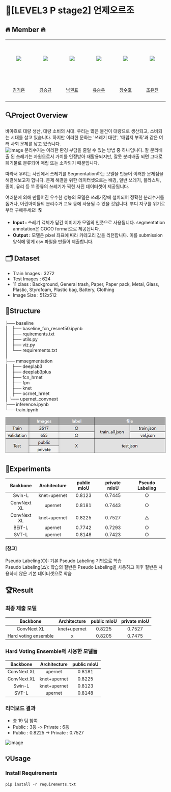 # 🚀[LEVEL3 P stage2] 언제오르조

## 🔥 Member 🔥
<table>
  <tr height="125px">
    <td align="center" width="120px">
      <a href="https://github.com/kimkihoon0515"><img src="https://avatars.githubusercontent.com/kimkihoon0515"/></a>
    </td>
    <td align="center" width="120px">
      <a href="https://github.com/ed-kyu"><img src="https://avatars.githubusercontent.com/ed-kyu"/></a>
    </td>
    <td align="center" width="120px">
      <a href="https://github.com/GwonPyo"><img src="https://avatars.githubusercontent.com/GwonPyo"/></a>
    </td>
    <td align="center" width="120px">
      <a href="https://github.com/ysw2946"><img src="https://avatars.githubusercontent.com/ysw2946"/></a>
    </td>
    <td align="center" width="120px">
      <a href="https://github.com/jsh0551"><img src="https://avatars.githubusercontent.com/jsh0551"/></a>
    </td>
    <td align="center" width="120px">
      <a href="https://github.com/YJ0522771"><img src="https://avatars.githubusercontent.com/YJ0522771"/></a>
    </td>

  </tr>
  <tr height="70px">
    <td align="center" width="120px">
      <a href="https://github.com/kimkihoon0515">김기훈</a>
    </td>
    <td align="center" width="120px">
      <a href="https://github.com/ed-kyu">김승규</a>
    </td>
    <td align="center" width="120px">
      <a href="https://github.com/GwonPyo">남권표</a>
    </td>
    <td align="center" width="120px">
      <a href="https://github.com/ysw2946">유승우</a>
    </td>
    <td align="center" width="120px">
      <a href="https://github.com/jsh0551">장수호</a>
    </td>
    <td align="center" width="120px">
      <a href="https://github.com/YJ0522771">조유진</a>
    </td>
  </tr>
</table>

## 🔍Project Overview
바야흐로 대량 생산, 대량 소비의 시대. 우리는 많은 물건이 대량으로 생산되고, 소비되는 시대를 살고 있습니다. 하지만 이러한 문화는 '쓰레기 대란', '매립지 부족'과 같은 여러 사회 문제를 낳고 있습니다.  
![image](https://user-images.githubusercontent.com/63439911/162978954-2fe259ac-a365-444b-b4d1-9444eba09df7.png)  분리수거는 이러한 환경 부담을 줄일 수 있는 방법 중 하나입니다. 잘 분리배출 된 쓰레기는 자원으로서 가치를 인정받아 재활용되지만, 잘못 분리배출 되면 그대로 폐기물로 분류되어 매립 또는 소각되기 때문입니다.

따라서 우리는 사진에서 쓰레기를 Segmentation하는 모델을 만들어 이러한 문제점을 해결해보고자 합니다. 문제 해결을 위한 데이터셋으로는 배경, 일반 쓰레기, 플라스틱, 종이, 유리 등 11 종류의 쓰레기가 찍힌 사진 데이터셋이 제공됩니다.

여러분에 의해 만들어진 우수한 성능의 모델은 쓰레기장에 설치되어 정확한 분리수거를 돕거나, 어린아이들의 분리수거 교육 등에 사용될 수 있을 것입니다. 부디 지구를 위기로부터 구해주세요! 🌎

- **Input :** 쓰레기 객체가 담긴 이미지가 모델의 인풋으로 사용됩니다. segmentation annotation은 COCO format으로 제공됩니다.
- **Output :** 모델은 pixel 좌표에 따라 카테고리 값을 리턴합니다. 이를 submission 양식에 맞게 csv 파일을 만들어 제출합니다.

## 🗂️ Dataset
- Train Images : 3272
- Test Images : 624
- 11 class : Background, General trash, Paper, Paper pack, Metal, Glass, Plastic, Styrofoam, Plastic bag, Battery, Clothing
- Image Size : 512x512

## 🧱Structure
├── baseline  
│   ├── baseline_fcn_resnet50.ipynb  
│   ├── rquirements.txt   
│   ├── utils.py    
│   ├── viz.py      
│   └── requirements.txt      
│     
├── mmsegmentation          
│   ├── deeplab3          
│   ├── deeplab3plus            
│   ├── fcn_hrnet             
│   ├── fpn             
│   ├── knet             
│   ├── ocrnet_hrnet             
│   └── upernet_convnext             
├── inference.ipynb       
└── train.ipynb       

![img](README.assets/4abeace6-4934-473a-b8d1-f3d35cfc5fb8..png)

## 🧪Experiments

| Backbone  | Architecture | public mIoU | private mIoU | Pseudo Labeling |
| :------: | :------: | :------: | :------: | :------: |
| Swin-L  | knet+upernet | 0.8123 | 0.7445 | ○ |
| ConvNext XL | upernet | 0.8181 | 0.7443 | ○ |
| ConvNext XL | knet+upernet  | 0.8225 | 0.7527 | △ |
| BEiT-L | upernet  | 0.7742 |  0.7293 | ○ |
| SVT-L | upernet | 0.8148 |  0.7423 | ○ |

#### [참고]

Pseudo Labeling(○): 기본 Pseudo Labeling 기법으로 학습 <br>
Pseudo Labeling(△): 학습의 절반은 Pseudo Labeling을 사용하고 이후 절반은 사용하지 않은 기본 데이터셋으로 학습

## 🏆Result

### 최종 제출 모델

| Backbone | Architecture | public mIoU | private mIoU |
| :------: | :------: | :------: | :------: |
| ConvNext XL | knet+upernet | 0.8225 | 0.7527 |
| Hard voting ensemble | x | 0.8205 | 0.7475

### Hard Voting Ensemble에 사용한 모델들

| Backbone  | Architecture | public mIoU |
| :------: | :------: | :------: |
| ConvNext XL | upernet | 0.8181 |
| ConvNext XL | knet+upernet | 0.8225 |
| Swin-L | knet+upernet | 0.8123 |
| SVT-L | upernet | 0.8148 |

### 리더보드 결과
- 총 19 팀 참여
- Public : 3등 -> Private : 6등
- Public : 0.8225 -> Private : 0.7527

![image](https://user-images.githubusercontent.com/85156021/173049934-bf6894ae-3489-465f-aef5-bd4a04cf0c3a.png)

## 💡Usage

### Install Requirements
```
pip install -r requirements.txt
```

